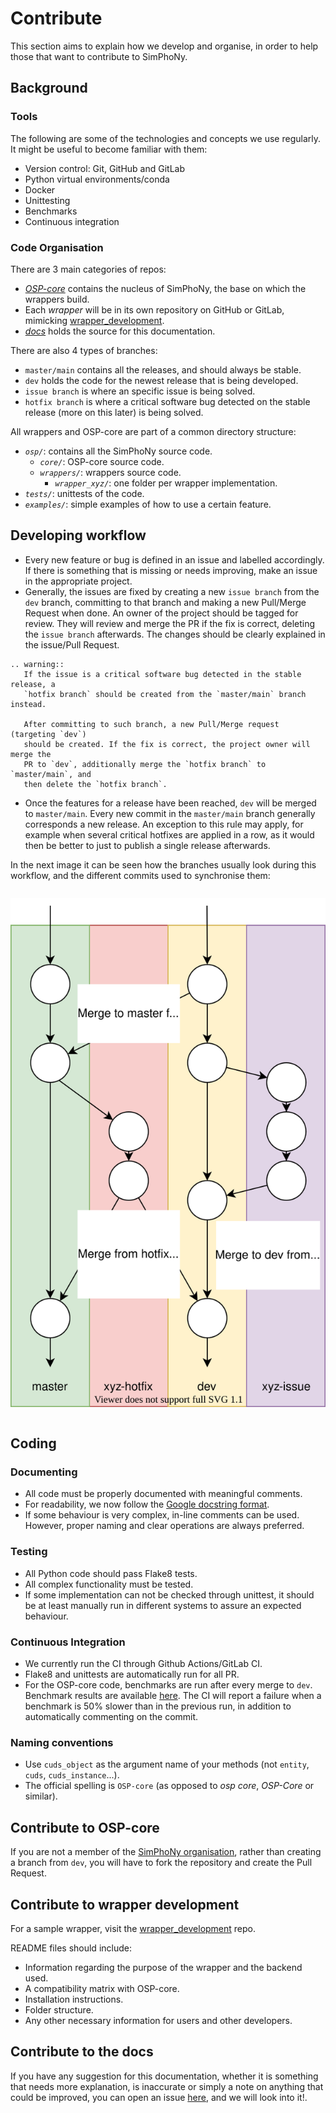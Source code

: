 # Contribute
This section aims to explain how we develop and organise,
in order to help those that want to contribute to SimPhoNy.

## Background
### Tools
The following are some of the technologies and concepts we use regularly.
It might be useful to become familiar with them:
 - Version control: Git, GitHub and GitLab
 - Python virtual environments/conda
 - Docker
 - Unittesting
 - Benchmarks
 - Continuous integration

### Code Organisation
There are 3 main categories of repos:
 - [_OSP-core_](https://github.com/simphony/osp-core) contains the nucleus of SimPhoNy, the base on which the wrappers build.
 - Each _wrapper_ will be in its own repository on GitHub or GitLab,
   mimicking [wrapper_development](https://github.com/simphony/wrapper-development).
 - [_docs_](https://github.com/simphony/docs) holds the source for this documentation.

There are also 4 types of branches:
 - `master/main` contains all the releases, and should always be stable.
 - `dev` holds the code for the newest release that is being developed.
 - `issue branch` is where an specific issue is being solved.
 - `hotfix branch` is where a critical software bug detected on the stable release (more on this later) is being solved.

All wrappers and OSP-core are part of a common directory structure:
- _`osp/`_: contains all the SimPhoNy source code.
  - _`core/`_: OSP-core source code.
  - _`wrappers/`_: wrappers source code.
    - _`wrapper_xyz/`_: one folder per wrapper implementation.
- _`tests/`_: unittests of the code.
- _`examples/`_: simple examples of how to use a certain feature.

## Developing workflow
- Every new feature or bug is defined in an issue and labelled accordingly.  
 If there is something that is missing or needs improving,
 make an issue in the appropriate project.
- Generally, the issues are fixed by creating a new `issue branch` from the `dev` branch, committing to that branch and making a new Pull/Merge Request when done. 
  An owner of the project should be tagged for review.
  They will review and merge the PR if the fix is correct, deleting the `issue branch` afterwards.
  The changes should be clearly explained in the issue/Pull Request.
  
```eval_rst
.. warning::
   If the issue is a critical software bug detected in the stable release, a 
   `hotfix branch` should be created from the `master/main` branch instead. 
   
   After committing to such branch, a new Pull/Merge request (targeting `dev`) 
   should be created. If the fix is correct, the project owner will merge the 
   PR to `dev`, additionally merge the `hotfix branch` to `master/main`, and 
   then delete the `hotfix branch`.
```

- Once the features for a release have been reached, `dev` will be merged to 
  `master/main`. Every new commit in the `master/main` branch generally corresponds 
  a new release. An exception to this rule may apply, for example when several 
  critical hotfixes are applied in a row, as it would then be better to just to 
  publish a single release afterwards.

In the next image it can be seen how the branches usually look during this 
workflow, and the different commits used to synchronise them:

<figure style="display: table; text-align:center; margin-left: auto; margin-right:auto">

![](./_static/img/branch_workflow.svg "Branches and commits")

</figure>

## Coding
### Documenting
- All code must be  properly documented with meaningful comments.
- For readability, we now follow the [Google docstring format](https://google.github.io/styleguide/pyguide.html#s3.8-comments-and-docstrings).
- If some behaviour is very complex, in-line comments can be used. 
  However, proper naming and clear operations are always preferred.

### Testing
- All Python code should pass Flake8 tests.
- All complex functionality must be tested.
- If some implementation can not be checked through unittest, it should be at least manually run in different systems to assure an expected behaviour.

### Continuous Integration
- We currently run the CI through Github Actions/GitLab CI.
- Flake8 and unittests are automatically run for all PR. 
- For the OSP-core code, benchmarks are run after every merge to `dev`. Benchmark results are 
  available [here](https://simphony.github.io/osp-core/dev/bench/index.html). 
  The CI will report a failure when a benchmark is 50% slower than in the previous run, in addition to automatically commenting on the commit. 

### Naming conventions
- Use `cuds_object` as the argument name of your methods (not `entity`, `cuds`, `cuds_instance`...).
- The official spelling is `OSP-core` (as opposed to _osp core_, _OSP-Core_ or similar).

## Contribute to OSP-core
If you are not a member of the [SimPhoNy organisation](https://github.com/simphony), rather than creating a branch
from `dev`, you will have to fork the repository and create the Pull Request.

## Contribute to wrapper development
For a sample wrapper, visit the [wrapper_development](https://github.com/simphony/wrapper-development) repo.

README files should include:
- Information regarding the purpose of the wrapper and the backend used.
- A compatibility matrix with OSP-core.
- Installation instructions.
- Folder structure.
- Any other necessary information for users and other developers.

## Contribute to the docs
If you have any suggestion for this documentation, whether it is something that needs more explanation, is inaccurate or simply a note on anything that could be improved, you can open an issue [here](https://github.com/simphony/docs/issues), and we will look into it!.


